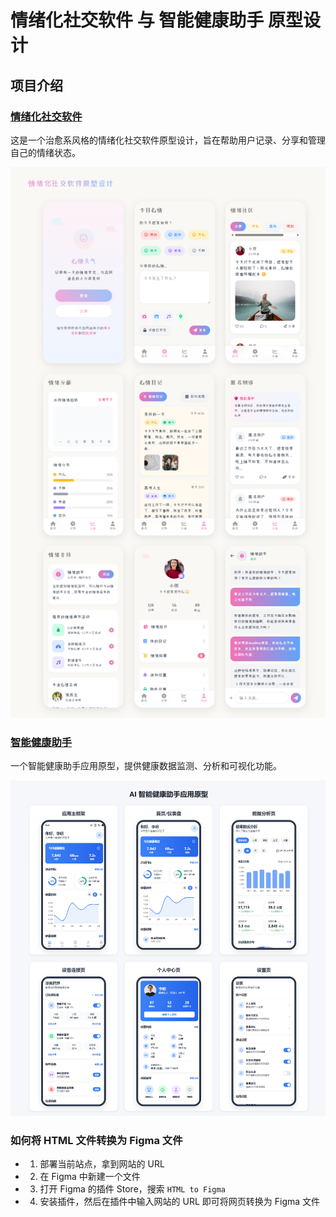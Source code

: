 # 情绪化社交软件 与 智能健康助手 原型设计

## 项目介绍

### [情绪化社交软件](./Emotional%20Social%20Software/README.md)

这是一个治愈系风格的情绪化社交软件原型设计，旨在帮助用户记录、分享和管理自己的情绪状态。

![](./Emotional%20Social%20Software/screenshot.png)

### [智能健康助手](./Smart%20Health%20Assistant/README.md)

一个智能健康助手应用原型，提供健康数据监测、分析和可视化功能。

![](./Smart%20Health%20Assistant/screenshot.png)

### 如何将 HTML 文件转换为 Figma 文件

-   1. 部署当前站点，拿到网站的 URL
-   2. 在 Figma 中新建一个文件
-   3. 打开 Figma 的插件 Store，搜索 `HTML to Figma`
-   4. 安装插件，然后在插件中输入网站的 URL 即可将网页转换为 Figma 文件

